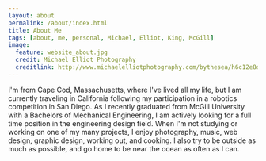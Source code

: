 ```yaml
---
layout: about
permalink: /about/index.html
title: About Me
tags: [about, me, personal, Michael, Elliot, King, McGill]
image:
  feature: website_about.jpg
  credit: Michael Elliot Photography
  creditlink: http://www.michaelelliotphotography.com/bythesea/h6c12e8d0#h6cf341a6
---
```


I'm from Cape Cod, Massachusetts, where I've lived all my life, but I am currently traveling in California following my participation in a robotics competition in San Diego. As I recently graduated from McGill University with a Bachelors of Mechanical Engineering, I am actively looking for a full time position in the engineering design field.  When I'm not studying or working on one of my many projects, I enjoy photography, music, web design, graphic design, working out, and cooking. I also try to be outside as much as possible, and go home to be near the ocean as often as I can. 
